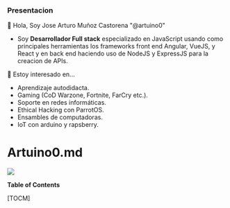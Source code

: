 ### Presentacion

👋 Hola,  Soy Jose Arturo Muñoz Castorena "@artuino0" 
- Soy **Desarrollador Full stack** especializado en JavaScript usando como principales herramientas los frameworks front end Angular, VueJS, y React y en back end haciendo uso de NodeJS y ExpressJS para la creacion de APIs.

👀 Estoy interesado en...

- Aprendizaje autodidacta.
- Gaming (CoD Warzone, Fortnite, FarCry etc.).
- Soporte en redes informáticas.
- Ethical Hacking con ParrotOS.
- Ensambles de computadoras.
- IoT con arduino y rapsberry.

# Artuino0.md

![](https://myawesomeportafolio.web.app/src/4x/logo-180x180.png)


**Table of Contents**

[TOCM]
